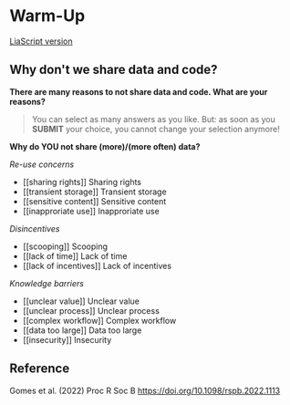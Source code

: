 <!--

language: en

author: Juliane Röder

comment: **NFDI4Biodversity & iDiv Seasonal School 2024**

version: 1.0

-->

# Warm-Up

[LiaScript version](https://liascript.github.io/course/?https://raw.githubusercontent.com/NFDI4Biodiversity/SeasonalSchool2024/main/day3/warmup3.md#1)

## Why don't we share data and code?

**There are many reasons to not share data and code. What are your reasons?**

>You can select as many answers as you like. But: as soon as you **SUBMIT** your choice, you cannot change your selection anymore!

**Why do YOU not share (more)/(more often) data?**

*Re-use concerns*

- [[sharing rights]]      Sharing rights
- [[transient storage]]   Transient storage
- [[sensitive content]]   Sensitive content
- [[inapproriate use]]    Inapproriate use

*Disincentives*

- [[scooping]]            Scooping 
- [[lack of time]]        Lack of time
- [[lack of incentives]]  Lack of incentives

*Knowledge barriers*

- [[unclear value]]       Unclear value 
- [[unclear process]]     Unclear process
- [[complex workflow]]    Complex workflow
- [[data too large]]      Data too large
- [[insecurity]]          Insecurity

## Reference

Gomes et al. (2022) Proc R Soc B https://doi.org/10.1098/rspb.2022.1113
